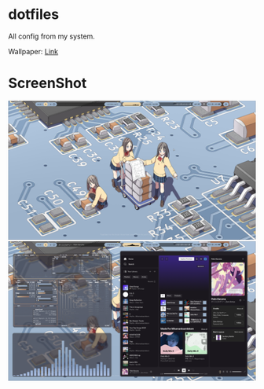 # dotfiles
All config from my system.

Wallpaper: [Link](https://twitter.com/shapoco/status/1323232606696038400)

# ScreenShot
![Screenshot Home](https://github.com/TerserahEnte/dotfiles/blob/main/ScreenShot/1.png)
![Screenshot Music](https://github.com/TerserahEnte/dotfiles/blob/main/ScreenShot/2.png)
